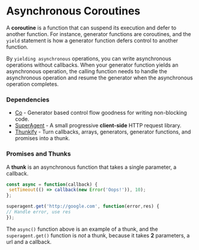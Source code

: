 # Asynchronous Coroutines

A **coroutine** is a function that can suspend its execution and defer to another function. For instance, generator functions are coroutines, and the `yield` statement is how a generator function defers control to another function.
 
By `yielding asynchronous` operations, you can write asynchronous operations without callbacks. When your generator function yields an asynchronous operation, the calling function needs to handle the asynchronous operation and resume the generator when the asynchronous operation completes.

### Dependencies 
* [Co](https://www.npmjs.com/package/co) - Generator based control flow goodness for writing non-blocking code.
* [SuperAgent](https://www.npmjs.com/package/superagent) - A small progressive **client-side** HTTP request library.
* [Thunkify](https://www.npmjs.com/package/thunkify) - Turn callbacks, arrays, generators, generator functions, and promises into a thunk.


### Promises and Thunks
A **thunk** is an asynchronous function that takes a single parameter, a callback.

```javascript
const async = function(callback) {
 setTimeout(() => callback(new Error('Oops!')), 10);
};  
```

```javascript
superagent.get('http://google.com', function(error,res) {
// Handle error, use res
});
```
The `async()` function above is an example of a thunk, and the `superagent.get()` function is *not* a thunk, because it takes **2** parameters, a url and a callback.








